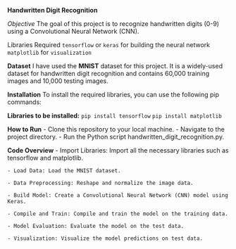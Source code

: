 **Handwritten Digit Recognition**

*Objective*
The goal of this project is to recognize handwritten digits (0-9) using a Convolutional Neural Network (CNN).

Libraries Required
`tensorflow` or `keras` for building the neural network
`matplotlib` for `visualization`

**Dataset**
I have used the **MNIST** dataset for this project. It is a widely-used dataset for handwritten digit recognition and contains 60,000 training images and 10,000 testing images.

**Installation**
To install the required libraries, you can use the following pip commands:


**Libraries to be installed:** 
`pip install tensorflow`
`pip install matplotlib`

**How to Run**
    - Clone this repository to your local machine.
    - Navigate to the project directory.
    - Run the Python script handwritten_digit_recognition.py.

**Code Overview**
    - Import Libraries: Import all the necessary libraries such as tensorflow and matplotlib.

    - Load Data: Load the MNIST dataset.

    - Data Preprocessing: Reshape and normalize the image data.

    - Build Model: Create a Convolutional Neural Network (CNN) model using Keras.

    - Compile and Train: Compile and train the model on the training data.

    - Model Evaluation: Evaluate the model on the test data.

    - Visualization: Visualize the model predictions on test data.

